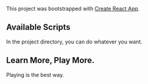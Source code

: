 This project was bootstrapped with [Create React App](https://github.com/facebook/create-react-app).

## Available Scripts

In the project directory, you can do whatever you want.

## Learn More, Play More.

Playing is the best way.